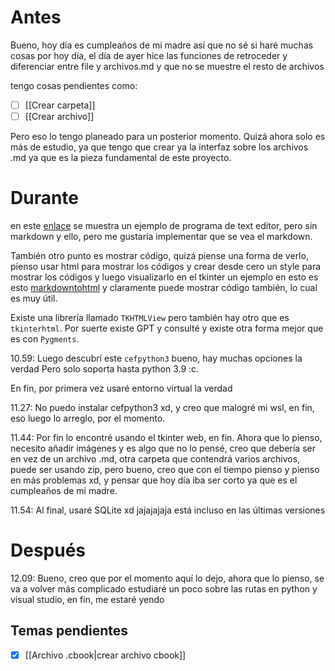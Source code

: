 # Antes
Bueno, hoy día es cumpleaños de mi madre así que no sé si haré muchas cosas por hoy día, el día de ayer hice las funciones de retroceder y diferenciar entre file y archivos.md y que no se muestre el resto de archivos

tengo cosas pendientes como:
- [ ] [[Crear carpeta]]
- [ ] [[Crear archivo]]

Pero eso lo tengo planeado para un posterior momento. Quizá ahora solo es más de estudio, ya que tengo que crear ya la interfaz sobre los archivos .md ya que es la pieza fundamental de este proyecto. 

# Durante

en este [enlace](https://tech-couch.com/post/building-a-text-editor-in-python-with-tkinter) se muestra un ejemplo de programa de text editor, pero sin markdown y ello, pero me gustaría implementar que se vea el markdown.

También otro punto es mostrar código, quizá piense una forma de verlo, pienso usar html para mostrar los códigos y crear desde cero un style para mostrar los códigos y luego visualizarlo en el tkinter
un ejemplo en esto es esto [markdowntohtml](https://markdowntohtml.com/) y claramente puede mostrar código también, lo cual es muy útil. 

Existe una librería llamado `TKHTMLView`  pero también hay otro que es `tkinterhtml`. Por suerte existe GPT y consulté y existe otra forma mejor que es con `Pygments`.

10.59: Luego descubrí este `cefpython3` bueno, hay muchas opciones la verdad Pero solo soporta hasta python 3.9 :c.

En fin, por primera vez usaré entorno virtual la verdad

11.27: No puedo instalar cefpython3 xd, y creo que malogré mi wsl, en fin, eso luego lo arreglo, por el momento.

11.44: Por fin lo encontré usando el tkinter web, en fin. Ahora que lo pienso, necesito añadir imágenes y es algo que no lo pensé, creo que debería ser en vez de un archivo .md, otra carpeta que contendrá varios archivos, puede ser usando zip, pero bueno, creo que con el tiempo pienso y pienso en más problemas xd, y pensar que hoy día iba ser corto ya que es el cumpleaños de mi madre.

11.54: Al final, usaré SQLite xd jajajajaja está incluso en las últimas versiones

# Después

12.09: Bueno, creo que por el momento aquí lo dejo, ahora que lo pienso, se va a volver más complicado estudiaré un poco sobre las rutas en python y visual studio, en fin, me estaré yendo

## Temas pendientes
- [x] [[Archivo .cbook|crear archivo cbook]]